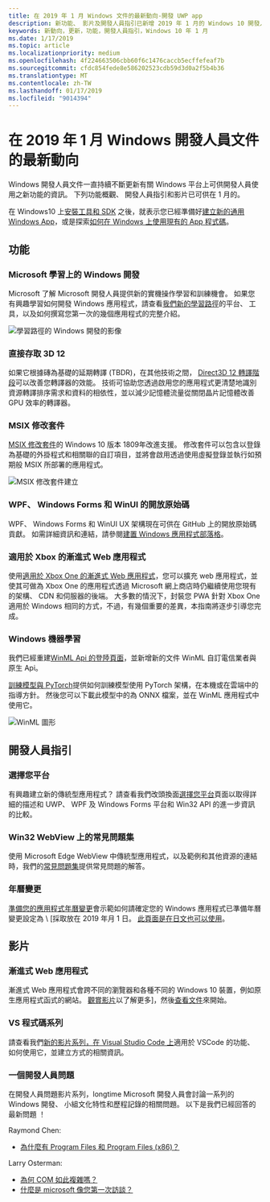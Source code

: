 ```yaml
---
title: 在 2019 年 1 月 Windows 文件的最新動向-開發 UWP app
description: 新功能、 影片及開發人員指引已新增 2019 年 1 月的 Windows 10 開發人員文件
keywords: 新動向，更新，功能，開發人員指引，Windows 10 年 1 月
ms.date: 1/17/2019
ms.topic: article
ms.localizationpriority: medium
ms.openlocfilehash: 4f224663506cbb60f6c1476caccb5ecffefeaf7b
ms.sourcegitcommit: cfdc854fede8e586202523cdb59d3d0a2f5b4b36
ms.translationtype: MT
ms.contentlocale: zh-TW
ms.lasthandoff: 01/17/2019
ms.locfileid: "9014394"
---
```

# <a name="whats-new-in-the-windows-developer-docs-in-january-2019"></a>在 2019 年 1 月 Windows 開發人員文件的最新動向

Windows 開發人員文件一直持續不斷更新有關 Windows 平台上可供開發人員使用之新功能的資訊。 下列功能概觀、 開發人員指引和影片已可供在 1 月的。

在 Windows10 上[安裝工具和 SDK](http://go.microsoft.com/fwlink/?LinkId=821431) 之後，就表示您已經準備好[建立新的通用 Windows App](../get-started/create-uwp-apps.md)，或是探索[如何在 Windows 上使用現有的 App 程式碼](../porting/index.md)。

## <a name="features"></a>功能

### <a name="windows-development-on-microsoft-learn"></a>Microsoft 學習上的 Windows 開發

Microsoft 了解 Microsoft 開發人員提供新的實機操作學習和訓練機會。 如果您有興趣學習如何開發 Windows 應用程式，請查看[我們新的學習路徑](https://docs.microsoft.com/learn/paths/develop-windows10-apps/)的平台、 工具，以及如何撰寫您第一次的幾個應用程式的完整介紹。

![學習路徑的 Windows 開發的影像](images/windows-learn.png)

### <a name="direct-3d-12"></a>直接存取 3D 12

如果它根據磚為基礎的延期轉譯 (TBDR)，在其他技術之間， [Direct3D 12 轉譯階段](/windows/desktop/direct3d12/direct3d-12-render-passes)可以改善您轉譯器的效能。 技術可協助您透過啟用您的應用程式更清楚地識別資源轉譯排序需求和資料的相依性，並以減少記憶體流量從關閉晶片記憶體改善 GPU 效率的轉譯器。

### <a name="msix-modification-packages"></a>MSIX 修改套件

[MSIX 修改套件](https://docs.microsoft.com/windows/msix/modification-package-1809-update)的 Windows 10 版本 1809年改進支援。 修改套件可以包含以登錄為基礎的外掛程式和相關聯的自訂項目，並將會啟用透過使用虛擬登錄並執行如預期般 MSIX 所部署的應用程式。

![MSIX 修改套件建立](images/msix-modification-package.png)

### <a name="open-source-of-wpf-windows-forms-and-winui"></a>WPF、 Windows Forms 和 WinUI 的開放原始碼

WPF、 Windows Forms 和 WinUI UX 架構現在可供在 GitHub 上的開放原始碼貢獻。 如需詳細資訊和連結，請參閱[建置 Windows 應用程式部落格](https://blogs.windows.com/buildingapps/2018/12/04/announcing-open-source-of-wpf-windows-forms-and-winui-at-microsoft-connect-2018/#OKZjJs1VVTrMMtkL.97)。

### <a name="progressive-web-apps-for-xbox"></a>適用於 Xbox 的漸進式 Web 應用程式

使用[適用於 Xbox One 的漸進式 Web 應用程式](https://docs.microsoft.com/microsoft-edge/progressive-web-apps/xbox-considerations)，您可以擴充 web 應用程式，並使其可做為 Xbox One 的應用程式透過 Microsoft 網上商店時仍繼續使用您現有的架構、 CDN 和伺服器的後端。 大多數的情況下，封裝您 PWA 針對 Xbox One 適用於 Windows 相同的方式，不過，有幾個重要的差異，本指南將逐步引導您完成。

### <a name="windows-machine-learning"></a>Windows 機器學習

我們已經重建[WinML Api 的登陸頁面](https://docs.microsoft.com/windows/ai/api-reference)，並新增新的文件 WinML 自訂電信業者與原生 Api。

[訓練模型與 PyTorch](https://docs.microsoft.com/windows/ai/train-model-pytorch)提供如何訓練模型使用 PyTorch 架構，在本機或在雲端中的指導方針。 然後您可以下載此模型中的為 ONNX 檔案，並在 WinML 應用程式中使用它。

![WinML 圖形](images/winml-graphic.png)

## <a name="developer-guidance"></a>開發人員指引

### <a name="choose-your-platform"></a>選擇您平台

有興趣建立新的傳統型應用程式？ 請查看我們改頭換面[選擇您平台](https://docs.microsoft.com/windows/desktop/choose-your-technology)頁面以取得詳細的描述和 UWP、 WPF 及 Windows Forms 平台和 Win32 API 的進一步資訊的比較。

### <a name="faqs-on-win32-webview"></a>Win32 WebView 上的常見問題集

使用 Microsoft Edge WebView 中傳統型應用程式，以及範例和其他資源的連結時，我們的[常見問題集](https://docs.microsoft.com/windows/communitytoolkit/controls/wpf-winforms/webview#frequently-asked-questions-faqs)提供常見問題的解答。

### <a name="japanese-era-change"></a>年曆變更

[準備您的應用程式年曆變更](../design/globalizing/japanese-era-change.md)會示範如何請確定您的 Windows 應用程式已準備年曆變更設定為 \ [採取放在 2019 年月 1 日。 [此頁面是在日文也可以使用](https://docs.microsoft.com/ja-jp/windows/uwp/design/globalizing/japanese-era-change)。

## <a name="videos"></a>影片

### <a name="progressive-web-apps"></a>漸進式 Web 應用程式

漸進式 Web 應用程式會跨不同的瀏覽器和各種不同的 Windows 10 裝置，例如原生應用程式函式的網站。 [觀賞影片](https://youtu.be/ugAewC3308Y)以了解更多]，然後[查看文件](http://aka.ms/Windows-PWA)來開始。

### <a name="vs-code-series"></a>VS 程式碼系列

請查看我們[新的影片系列，在 Visual Studio Code 上](https://www.youtube.com/playlist?list=PLlrxD0HtieHjQX77y-0sWH9IZBTmv1tTx)適用於 VSCode 的功能、 如何使用它，並建立方式的相關資訊。

### <a name="one-dev-question"></a>一個開發人員問題

在開發人員問題影片系列，longtime Microsoft 開發人員會討論一系列的 Windows 開發、 小組文化特性和歷程記錄的相關問題。 以下是我們已經回答的最新問題 ！

Raymond Chen:

* [為什麼有 Program Files 和 Program Files (x86)？](https://youtu.be/N7o9eJpFYco)

Larry Osterman:

* [為何 COM 如此複雜嗎？](https://youtu.be/-gkXAV-StVA )
* [什麼是 microsoft 像您第一次訪談？](https://youtu.be/qRb6otsHG5c)
